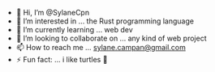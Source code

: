 - 👋 Hi, I’m @SylaneCpn
- 👀 I’m interested in ... the Rust programming language
- 🌱 I’m currently learning ... web dev
- 💞️ I’m looking to collaborate on ... any kind of web project
- 📫 How to reach me ... sylane.campan@gmail.com
- ⚡ Fun fact: ... i like turtles 🐢

<!---
SylaneCpn/SylaneCpn is a ✨ special ✨ repository because its `README.md` (this file) appears on your GitHub profile.
You can click the Preview link to take a look at your changes.
--->
